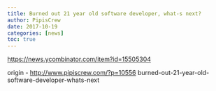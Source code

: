 ```yaml
---
title: Burned out 21 year old software developer, what-s next?
author: PipisCrew
date: 2017-10-19
categories: [news]
toc: true
---
```


https://news.ycombinator.com/item?id=15505304

origin - http://www.pipiscrew.com/?p=10556 burned-out-21-year-old-software-developer-whats-next